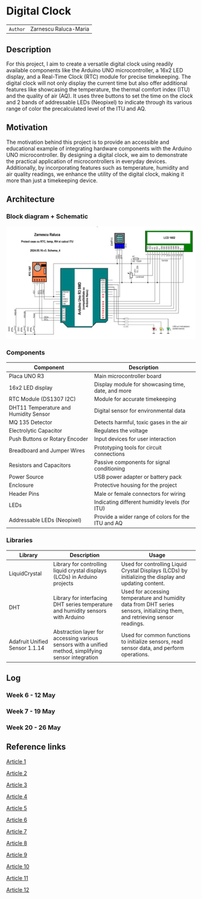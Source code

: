 # Digital Clock

| | |
|-|-|
|`Author` | Zarnescu Raluca-Maria

## Description
For this project, I aim to create a versatile digital clock using readily available components like the Arduino UNO microcontroller, a 16x2 LED display, and a Real-Time Clock (RTC) module for precise timekeeping. 
The digital clock will not only display the current time but also offer additional features like showcasing the temperature, the thermal comfort index (ITU) and the quality of air (AQ).
It uses three buttons to set the time on the clock and 2 bands of addressable LEDs (Neopixel) to indicate through its various range of color the precalculated level of the ITU and AQ.

## Motivation
The motivation behind this project is to provide an accessible and educational example of integrating hardware components with the Arduino UNO microcontroller. 
By designing a digital clock, we aim to demonstrate the practical application of microcontrollers in everyday devices. 
Additionally, by incorporating features such as temperature, humidity and air quality readings, we enhance the utility of the digital clock, making it more than just a timekeeping device.

## Architecture

### Block diagram + Schematic

<!-- Make sure the path to the picture is correct -->
![Block Diagram](schema_finala.jpg)


### Components

| Component | Description |
|---------|-------------|
| Placa UNO R3 | Main microcontroller board
| 16x2 LED display |	Display module for showcasing time, date, and more	
| RTC Module (DS1307 I2C) |	Module for accurate timekeeping	
| DHT11 Temperature and Humidity Sensor |	Digital sensor for environmental data	
| MQ 135 Detector | Detects harmful, toxic gases in the air
| Electrolytic Capacitor | Regulates the voltage
| Push Buttons or Rotary Encoder |	Input devices for user interaction	
| Breadboard and Jumper Wires	| Prototyping tools for circuit connections	
| Resistors and Capacitors |	Passive components for signal conditioning	
| Power Source | USB power adapter or battery pack	
| Enclosure | Protective housing for the project	
| Header Pins	| Male or female connectors for wiring	
| LEDs | Indicating different humidity levels (for ITU)
| Addressable LEDs (Neopixel) | Provide a wider range of colors for the ITU and AQ

### Libraries

<!-- This is just an example, fill in the table with your actual components -->

| Library | Description | Usage |
|---------|-------------|-------|
| LiquidCrystal | Library for controlling liquid crystal displays (LCDs) in Arduino projects  |  Used for controlling Liquid Crystal Displays (LCDs) by initializing the display and updating content. |
| DHT | Library for interfacing DHT series temperature and humidity sensors with Arduino | Used for accessing temperature and humidity data from DHT series sensors, initializing them, and retrieving sensor readings. |
| Adafruit Unified Sensor 1.1.14 | Abstraction layer for accessing various sensors with a unified method, simplifying sensor integration | Used for common functions to initialize sensors, read sensor data, and perform operations. |

## Log

<!-- write every week your progress here -->

### Week 6 - 12 May

### Week 7 - 19 May

### Week 20 - 26 May


## Reference links

<!-- Fill in with appropriate links and link titles -->

[Article 1](https://arduinotehniq.blogspot.com/2014/09/weather-station-manual-adjust-for-rtc.html#google_vignette)

[Article 2](https://ro.onetransistor.eu/2017/12/indice-confort-termic-dht11-arduino.html)

[Article 3](http://learn.adafruit.com/ds1307-real-time-clock-breakout-board-kit/)

[Article 4](http://nicuflorica.blogspot.ro/)

[Article 5](https://docs.arduino.cc/)

[Article 6](http://pesd.ro/articole/nr.1/Teodoreanu.pdf)

[Article 7](https://starea-vremii.ro/blog/ce-este-indicele-de-confort-termic-heat-index-si-cum-se-calculeaza)

[Article 8](https://www.winsen-sensor.com/product/mq135.html)

[Article 9](https://www.hackster.io/m_karim02/arduino-and-mq-135-gas-sensor-with-arduino-code-a8c1c6)

[Article 10](https://www.makerguides.com/air-pollution-monitoring-and-alert-system-using-arduino-and-mq135/)

[Article 11](https://www.instructables.com/How-to-Control-WS2812-RGB-LED-NeoPixel-W-Arduino-T/)

[Article 12](https://learn.adafruit.com/adafruit-neopixel-uberguide/arduino-library-use)
